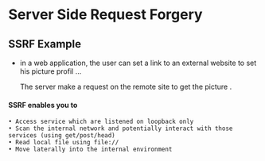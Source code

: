 # Server Side Request Forgery

## SSRF Example

* in a web application, the user can set a link to an external website to set his picture profil ...

  The server make a request on the remote site to get the picture .

#### SSRF enables you to

```text
• Access service which are listened on loopback only
• Scan the internal network and potentially interact with those services (using get/post/head)
• Read local file using file://
• Move laterally into the internal environment
```

